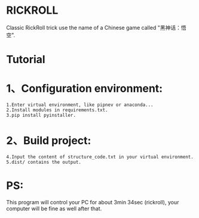 # RICKROLL
Classic RickRoll trick use the name of a Chinese game called "黑神话：悟空".

# Tutorial
# 1、Configuration environment:
    1.Enter virtual environment, like pipnev or anaconda...
    2.Install modules in requirements.txt.
    3.pip install pyinstaller.
# 2、Build project:
    4.Input the content of structure_code.txt in your virtual environment.
    5.dist/ contains the output.

# PS:
  This program will control your PC for about 3min 34sec (rickroll), your computer will be fine as well after that.
  
